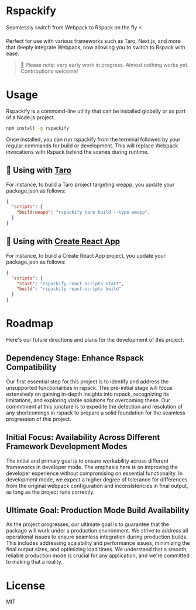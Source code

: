 # Rspackify

Seamlessly switch from Webpack to Rspack on the fly ⚡️.

Perfect for use with various frameworks such as Taro, Next.js, and more that deeply integrate Webpack, now allowing you to switch to Rspack with ease.

> 🚨 Please note: very early work in progress. Almost nothing works yet. Contributions welcome!

# Usage

Rspackify is a command-line utility that can be installed globally or as part of a Node.js project.

```bash
npm install -g rspackify
```

Once installed, you can run rspackify from the terminal followed by your regular commands for build or development. This will replace Webpack invocations with Rspack behind the scenes during runtime.

## 🚧 Using with [Taro](https://github.com/nervjs/taro)

For instance, to build a Taro project targeting weapp, you update your package.json as follows:

```json
{
  "scripts": {
    "build:weapp": "rspackify taro build --type weapp",
  }
}
```

## 🚧 Using with [Create React App](https://github.com/facebook/create-react-app)

For instance, to build a Create React App project, you update your package.json as follows:

```json
{
  "scripts": {
    "start": "rspackify react-scripts start",
    "build": "rspackify react-scripts build"
  }
}
```

# Roadmap

Here's our future directions and plans for the development of this project:

## Dependency Stage: Enhance Rspack Compatibility

Our first essential step for this project is to identify and address the unsupported functionalities in rspack. This pre-initial stage will focus extensively on gaining in-depth insights into rspack, recognizing its limitations, and exploring viable solutions for overcoming these. Our commitment at this juncture is to expedite the detection and resolution of any shortcomings in rspack to prepare a solid foundation for the seamless progression of this project.

## Initial Focus: Availability Across Different Framework Development Modes

The initial and primary goal is to ensure workability across different frameworks in developer mode. The emphasis here is on improving the developer experience without compromising on essential functionality. In development mode, we expect a higher degree of tolerance for differences from the original webpack configuration and inconsistencies in final output, as long as the project runs correctly.

## Ultimate Goal: Production Mode Build Availability

As the project progresses, our ultimate goal is to guarantee that the package will work under a production environment. We strive to address all operational issues to ensure seamless integration during production builds. This includes addressing scalability and performance issues, minimizing the final output sizes, and optimizing load times. We understand that a smooth, reliable production mode is crucial for any application, and we're committed to making that a reality.

# License

MIT
